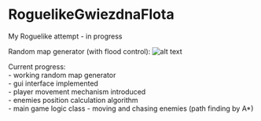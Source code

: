 # RoguelikeGwiezdnaFlota

My Roguelike attempt - in progress


Random map generator (with flood control):
![alt text](https://i.imgur.com/tRwnUmJ.png)

Current progress: <br>
    - working random map generator <br>
    - gui interface implemented <br>
    - player movement mechanism introduced <br>
    - enemies position calculation algorithm <br>
    - main game logic class
    - moving and chasing enemies (path finding by A*)
